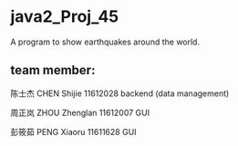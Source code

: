 # java2_Proj_45
A program to show earthquakes around the world.


## team member:

陈士杰 CHEN Shijie   11612028 backend (data management)

周正岚 ZHOU Zhenglan 11612007 GUI 

彭筱茹 PENG Xiaoru   11611628 GUI
